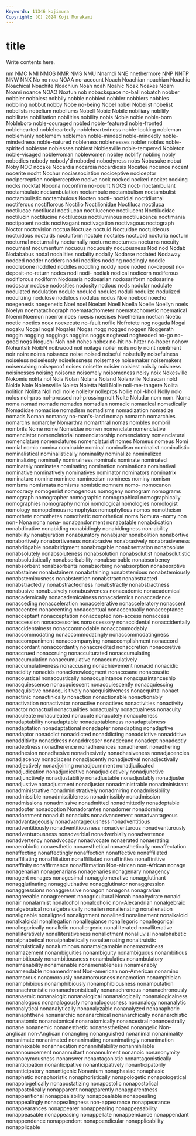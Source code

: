 ```yaml
---
Keywords: 11346 kojimura
Copyright: (C) 2024 Koji Murakami
---
```


# title

Write contents here.



nm NMC NMI NMOS NMR NMS NMU Nnamdi NNE nnethermore
NNP NNTP NNW NNX No no noa NOAA no-account Noach
Noachian noachian Noachic Noachical Noachite Noachiun Noah noah Noahic Noak
Noakes Noam Noami noance NOAO Noatun nob nobackspace no-ball nobatch
nobber nobbier nobbiest nobbily nobble nobbled nobbler nobblers nobbles nobbling
nobbut nobby Nobe no-being Nobel nobel Nobelist nobelist nobelists nobelium
nobeliums Nobell Nobie Nobile nobiliary nobilify nobilitate nobilitation nobilities nobility
nobis Noble noble noble-born Nobleboro noble-couraged nobled noble-featured noble-fronted noblehearted
nobleheartedly nobleheartedness noble-looking nobleman noblemanly noblemem noblemen noble-minded noble-mindedly noble-mindedness
noble-natured nobleness noblenesses nobler nobles noble-spirited noblesse noblesses noblest Noblesville
noble-tempered Nobleton noble-visaged noblewoman noblewomen nobley noblify nobling nobly nobodies
nobody nobody'd nobodyd nobodyness nobs Nobusuke nobut Noby NOC nocake
Nocardia nocardia nocardiosis Nocatee nocence nocent nocerite nocht Nochur nociassociation
nociceptive nociceptor nociperception nociperceptive nocive nock nocked nockerl nocket nocking
nocks nocktat Nocona noconfirm no-count NOCS noct- noctambulant noctambulate noctambulation
noctambule noctambulism noctambulist noctambulistic noctambulous Nocten nocti- noctidial noctidiurnal noctiferous
noctiflorous Noctilio Noctilionidae Noctiluca noctiluca noctilucae noctilucal noctilucan noctilucence noctilucent
Noctilucidae noctilucin noctilucine noctilucous noctiluminous noctiluscence noctimania noctipotent noctis noctivagant
noctivagation noctivagous noctograph Noctor noctovision noctua Noctuae noctuid Noctuidae noctuideous
noctuidous noctuids noctuiform noctule noctules noctuoid nocturia nocturn nocturnal nocturnality
nocturnally nocturne nocturnes nocturns nocuity nocument nocumentum nocuous nocuously nocuousness
Nod nod Nodab Nodababus nodal nodalities nodality nodally Nodarse nodated
Nodaway nodded nodder nodders noddi noddies nodding noddingly noddle noddlebone
noddled noddles noddling noddy node noded no-deposit no-deposit-no-return nodes nodi
nodi- nodiak nodical nodicorn nodiferous nodiflorous nodiform Nodosaria nodosarian nodosariform
nodosarine nodosaur nodose nodosities nodosity nodous nods nodular nodulate nodulated
nodulation nodule noduled nodules noduli nodulize nodulized nodulizing nodulose nodulous
nodulus nodus Noe noebcd noecho noegenesis noegenetic Noel noel Noelani
Noell Noella Noelle Noellyn noels Noelyn noematachograph noematachometer noematachometic noematical
Noemi Noemon noerror noes noesis noesises Noetherian noetian Noetic noetic
noetics noex noexecute no-fault nofile Nofretete nog nogada Nogai nogaku
Nogal nogal Nogales Nogas nogg nogged noggen Noggerath noggin nogging
noggings noggins noggs noghead nogheaded no-go no-good nogs Noguchi Noh
noh nohes nohex no-hit no-hitter no-hoper nohow Nohuntsik NoibN noibwood
noil noilage noiler noils noily noint nointment noir noire noires
noisance noise noised noiseful noisefully noisefulness noiseless noiselessly noiselessness noisemake
noisemaker noisemakers noisemaking noiseproof noises noisette noisier noisiest noisily noisiness
noisinesses noising noisome noisomely noisomeness noisy noix Nokesville Nokomis nokta
nol Nola Nolan Nolana Noland Nolanville Nolascan nold Nolde Nole
Nolensville Noleta Noletta Noli Nolie noli-me-tangere Nolita nolition Nolitta Noll
noll nolle nolleity nollepros Nollie noll-kholl Nolly nolo nolos nol-pros
nol-prossed nol-prossing nolt Nolte Noludar nom nom. Noma noma nomad
nomade nomades nomadian nomadic nomadical nomadically Nomadidae nomadise nomadism nomadisms
nomadization nomadize nomads Noman nomancy no-man's-land nomap nomarch nomarchies nomarchs
nomarchy Nomarthra nomarthral nomas nombles nombril nombrils Nome nome Nomeidae
nomen nomenclate nomenclative nomenclator nomenclatorial nomenclatorship nomenclatory nomenclatural nomenclature nomenclatures
nomenclaturist nomes Nomeus nomeus Nomi nomial nomic nomina nominable nominal
nominalism nominalist nominalistic nominalistical nominalistically nominality nominalize nominalized nominalizing nominally
nominalness nominals nominate nominated nominately nominates nominating nomination nominations nominatival
nominative nominatively nominatives nominator nominators nominatrix nominature nomine nominee nomineeism
nominees nominy nomism nomisma nomismata nomisms nomistic nomnem nomo- nomocanon
nomocracy nomogenist nomogenous nomogeny nomogram nomograms nomograph nomographer nomographic nomographical
nomographically nomographies nomography nomoi nomological nomologies nomologist nomology nomopelmous nomophylax
nomophyllous nomos nomotheism nomothete nomothetes nomothetic nomothetical noms Nomura -nomy
non non- Nona nona nona- nonabandonment nonabatable nonabdication nonabdicative nonabiding
nonabidingly nonabidingness non-ability nonability nonabjuration nonabjuratory nonabjurer nonabolition nonabortive nonabortively
nonabortiveness nonabrasive nonabrasively nonabrasiveness nonabridgable nonabridgment nonabrogable nonabsentation nonabsolute nonabsolutely
nonabsoluteness nonabsolution nonabsolutist nonabsolutistic nonabsolutistically nonabsorbability nonabsorbable nonabsorbency nonabsorbent nonabsorbents
nonabsorbing nonabsorption nonabsorptive nonabstainer nonabstainers nonabstaining nonabstemious nonabstemiously nonabstemiousness nonabstention
nonabstract nonabstracted nonabstractedly nonabstractedness nonabstractly nonabstractness nonabusive nonabusively nonabusiveness nonacademic
nonacademical nonacademically nonacademicalness nonacademics nonaccedence nonacceding nonacceleration nonaccelerative nonacceleratory nonaccent
nonaccented nonaccenting nonaccentual nonaccentually nonacceptance nonacceptant nonacceptation nonaccepted non-access nonaccess
nonaccession nonaccessories nonaccessory nonaccidental nonaccidentally nonaccidentalness nonaccommodable nonaccommodably nonaccommodating nonaccommodatingly
nonaccommodatingness nonaccompaniment nonaccompanying nonaccomplishment nonaccord nonaccordant nonaccordantly nonaccredited nonaccretion nonaccretive
nonaccrued nonaccruing nonacculturated nonaccumulating nonaccumulation nonaccumulative nonaccumulatively nonaccumulativeness nonaccusing nonachievement
nonacid nonacidic nonacidity nonacids nonacknowledgment nonacosane nonacoustic nonacoustical nonacoustically nonacquaintance
nonacquaintanceship nonacquiescence nonacquiescent nonacquiescently nonacquiescing nonacquisitive nonacquisitively nonacquisitiveness nonacquittal nonact
nonactinic nonactinically nonaction nonactionable nonactionably nonactivation nonactivator nonactive nonactives nonactivities
nonactivity nonactor nonactual nonactualities nonactuality nonactualness nonacuity nonaculeate nonaculeated nonacute
nonacutely nonacuteness nonadaptability nonadaptable nonadaptableness nonadaptabness nonadaptation nonadaptational nonadapter nonadapting
nonadaptive nonadaptor nonaddict nonaddicted nonaddicting nonaddictive nonadditive nonadditivity nonaddress nonaddresser
nonadecane nonadept nonadeptly nonadeptness nonadherence nonadherences nonadherent nonadhering nonadhesion nonadhesive
nonadhesively nonadhesiveness nonadjacencies nonadjacency nonadjacent nonadjacently nonadjectival nonadjectivally nonadjectively nonadjoining
nonadjournment nonadjudicated nonadjudication nonadjudicative nonadjudicatively nonadjunctive nonadjunctively nonadjustability nonadjustable nonadjustably
nonadjuster nonadjustive nonadjustment nonadjustor nonadministrable nonadministrant nonadministrative nonadministratively nonadmiring nonadmissibility
nonadmissible nonadmissibleness nonadmissibly nonadmission nonadmissions nonadmissive nonadmitted nonadmittedly nonadoptable nonadopter
nonadoption Nonadorantes nonadorner nonadorning nonadornment nonadult nonadults nonadvancement nonadvantageous nonadvantageously
nonadvantageousness nonadventitious nonadventitiously nonadventitiousness nonadventurous nonadventurously nonadventurousness nonadverbial nonadverbially nonadvertence
nonadvertency nonadvocacy nonadvocate nonaerated nonaerating nonaerobiotic nonaesthetic nonaesthetical nonaesthetically nonaffectation
nonaffecting nonaffectingly nonaffection nonaffective nonaffiliated nonaffiliating nonaffiliation nonaffilliated nonaffinities nonaffinitive
nonaffinity nonaffirmance nonaffirmation Non-african non-African nonage nonagenarian nonagenarians nonagenaries nonagenary
nonagency nonagent nonages nonagesimal nonagglomerative nonagglutinant nonagglutinating nonagglutinative nonagglutinator nonaggression
nonaggressions nonaggressive nonagon nonagons nonagrarian nonagreeable nonagreement nonagricultural Nonah nonahydrate
nonaid nonair nonalarmist nonalcohol nonalcoholic non-Alexandrian nonalgebraic nonalgebraical nonalgebraically nonalien
nonalienating nonalienation nonalignable nonaligned nonalignment nonalined nonalinement nonalkaloid nonalkaloidal nonallegation
nonallegiance nonallegoric nonallegorical nonallegorically nonallelic nonallergenic nonalliterated nonalliterative nonalliteratively nonalliterativeness
nonallotment nonalluvial nonalphabetic nonalphabetical nonalphabetically nonalternating nonaltruistic nonaltruistically nonaluminous nonamalgamable
nonamazedness nonamazement nonambiguities nonambiguity nonambiguous nonambitious nonambitiously nonambitiousness nonambulaties nonambulatory
nonamenability nonamenable nonamenableness nonamenably nonamendable nonamendment Non-american non-American nonamino nonamorous
nonamorously nonamorousness nonamotion nonamphibian nonamphibious nonamphibiously nonamphibiousness nonamputation nonanachronistic nonanachronistically
nonanachronous nonanachronously nonanaemic nonanalogic nonanalogical nonanalogically nonanalogicalness nonanalogous nonanalogously nonanalogousness
nonanalogy nonanalytic nonanalytical nonanalytically nonanalyzable nonanalyzed nonanaphoric nonanaphthene nonanarchic nonanarchical
nonanarchically nonanarchistic nonanatomic nonanatomical nonanatomically nonancestral nonancestrally nonane nonanemic nonanesthetic
nonanesthetized nonangelic Non-anglican non-Anglican nonangling nonanguished nonanimal nonanimality nonanimate nonanimated
nonanimating nonanimatingly nonanimation nonannexable nonannexation nonannihilability nonannihilable nonannouncement nonannuitant nonannulment
nonanoic nonanonymity nonanonymousness nonanswer nonantagonistic nonantagonistically nonanticipation nonanticipative nonanticipatively nonanticipatorily
nonanticipatory nonantigenic Nonantum nonaphasiac nonaphasic nonaphetic nonaphoristic nonaphoristically nonapologetic nonapologetical
nonapologetically nonapostatizing nonapostolic nonapostolical nonapostolically nonapparent nonapparently nonapparentness nonapparitional nonappealability
nonappealable nonappealing nonappealingly nonappealingness non-appearance nonappearance nonappearances nonappearer nonappearing nonappeasability
nonappeasable nonappeasing nonappellate nonappendance nonappendant nonappendence nonappendent nonappendicular nonapplicability nonapplicable
